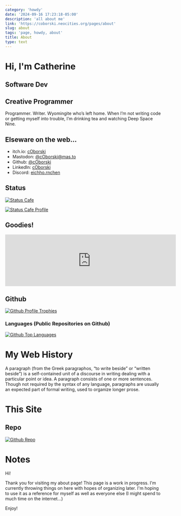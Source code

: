 ```yaml
---
category: 'howdy'
date: '2024-09-16 17:23:18-05:00'
description: 'all about me'
link: 'https://coborski.neocities.org/pages/about'
slug: about
tags: 'page, howdy, about'
title: About
type: text
---
```


# Hi, I'm Catherine

## Software Dev

## Creative Programmer

Programmer. Writer. Wyomingite who’s left home. When I’m not writing code or getting myself into trouble, I’m drinking tea and watching Deep Space Nine.

## Elseware on the web...

* itch.io: [cOborski](https://coborski.itch.io/)
* Mastodon: [@cOborski@mas.to](https://mas.to/@cOborski)
* Github: [@cOborski](https://github.com/cOborski)
* LinkedIn: [cOborski](https://linkedin.com/in/cOborski)
* Discord: [eichho.rnchen](https://discord.com/users/392539799074111488)

## Status

<a href="https://status.cafe"><img src="https://status.cafe/assets/button.png" alt="Status Cafe"/></a>
<div id="statuscafe"><div id="statuscafe-username"></div><div id="statuscafe-content"></div></div><script src="https://status.cafe/current-status.js?name=coborski" defer></script>
<a href="https://status.cafe/users/coborski"><img src="https://status.cafe/users/coborski/badge.png" alt="Status Cafe Profile"/></a>

## Goodies!

<iframe frameborder="0" src="https://itch.io/embed/2912075?bg_color=857cb8&amp;fg_color=fcf7ed&amp;link_color=99036f&amp;border_color=c292d0" width="552" height="167"><a href="https://coborski.itch.io/catherines-basic-procreate-brushes">Catherine’s Basic Procreate Brushes (Free/CC0) by cOborski</a></iframe>

## Github
[![Github Profile Trophies](https://github-profile-trophy.vercel.app/?username=coborski&theme=tokyonight)](https://github.com/cOborski)

### Languages (Public Repositories on Github)
[![Github Top Languages](https://github-readme-stats.vercel.app/api/top-langs/?username=coborski&langs_count=20&layout=donut-vertical&theme=tokyonight)](https://github.com/cOborski)

# My Web History

A paragraph (from the Greek paragraphos, “to write beside” or “written beside”) is a self-contained unit of a discourse in writing dealing with a particular point or idea. A paragraph consists of one or more sentences. Though not required by the syntax of any language, paragraphs are usually an expected part of formal writing, used to organize longer prose.

# This Site

## Repo
[![Github Repo](https://github-readme-stats.vercel.app/api/pin/?username=coborski&repo=neocities&theme=tokyonight)](https://github.com/cOborski/neocities)

# Notes

Hi!

Thank you for visiting my about page! This page is a work in progress. I'm currently throwing things on here with hopes of organizing later. I'm hoping to use it as a reference for myself as well as everyone else (I might spend to much time on the internet...)

Enjoy!
